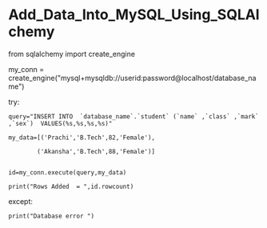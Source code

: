 # Add_Data_Into_MySQL_Using_SQLAlchemy



from sqlalchemy import create_engine

my_conn = create_engine("mysql+mysqldb://userid:password@localhost/database_name")

try:

    query="INSERT INTO  `database_name`.`student` (`name` ,`class` ,`mark` ,`sex`)  VALUES(%s,%s,%s,%s)"
    
    my_data=[('Prachi','B.Tech',82,'Female'),
    
            ('Akansha','B.Tech',88,'Female')]
            

    id=my_conn.execute(query,my_data)
    
    print("Rows Added  = ",id.rowcount)
    
except:

    print("Database error ")
